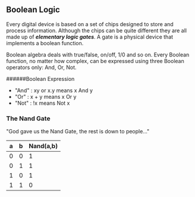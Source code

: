 ## Boolean Logic

Every digital device is based on a set of chips designed to store
and process information. Although the chips can be quite different
they are all made up of ***elementary logic gates***. A gate is a
physical device that implements a boolean function.

Boolean algebra deals with true/false, on/off, 1/0 and so on.
Every Boolean function, no matter how complex, can be expressed
using three Boolean operators only: And, Or, Not.

######Boolean Expression
- "And" : xy or x.y means x And y
- "Or"  : x + y means x Or y
- "Not" : !x means Not x


### The Nand Gate
"God gave us the Nand Gate, the rest is down to people..."

| a | b | Nand(a,b) |
|---|---|-----------|
| 0 | 0 |     1     |
| 0 | 1 |     1     |
| 1 | 0 |     1     |
| 1 | 1 |     0     |


